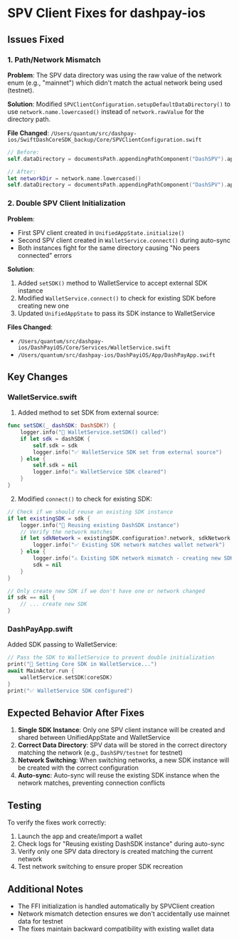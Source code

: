 # SPV Client Fixes for dashpay-ios

## Issues Fixed

### 1. Path/Network Mismatch
**Problem**: The SPV data directory was using the raw value of the network enum (e.g., "mainnet") which didn't match the actual network being used (testnet).

**Solution**: Modified `SPVClientConfiguration.setupDefaultDataDirectory()` to use `network.name.lowercased()` instead of `network.rawValue` for the directory path.

**File Changed**: `/Users/quantum/src/dashpay-ios/SwiftDashCoreSDK_backup/Core/SPVClientConfiguration.swift`

```swift
// Before:
self.dataDirectory = documentsPath.appendingPathComponent("DashSPV").appendingPathComponent(network.rawValue)

// After:
let networkDir = network.name.lowercased()
self.dataDirectory = documentsPath.appendingPathComponent("DashSPV").appendingPathComponent(networkDir)
```

### 2. Double SPV Client Initialization
**Problem**: 
- First SPV client created in `UnifiedAppState.initialize()`
- Second SPV client created in `WalletService.connect()` during auto-sync
- Both instances fight for the same directory causing "No peers connected" errors

**Solution**: 
1. Added `setSDK()` method to WalletService to accept external SDK instance
2. Modified `WalletService.connect()` to check for existing SDK before creating new one
3. Updated `UnifiedAppState` to pass its SDK instance to WalletService

**Files Changed**:
- `/Users/quantum/src/dashpay-ios/DashPayiOS/Core/Services/WalletService.swift`
- `/Users/quantum/src/dashpay-ios/DashPayiOS/App/DashPayApp.swift`

## Key Changes

### WalletService.swift

1. Added method to set SDK from external source:
```swift
func setSDK(_ dashSDK: DashSDK?) {
    logger.info("🔧 WalletService.setSDK() called")
    if let sdk = dashSDK {
        self.sdk = sdk
        logger.info("✅ WalletService SDK set from external source")
    } else {
        self.sdk = nil
        logger.info("⚠️ WalletService SDK cleared")
    }
}
```

2. Modified `connect()` to check for existing SDK:
```swift
// Check if we should reuse an existing SDK instance
if let existingSDK = sdk {
    logger.info("🔄 Reusing existing DashSDK instance")
    // Verify the network matches
    if let sdkNetwork = existingSDK.configuration?.network, sdkNetwork == wallet.network {
        logger.info("✅ Existing SDK network matches wallet network")
    } else {
        logger.info("⚠️ Existing SDK network mismatch - creating new SDK")
        sdk = nil
    }
}

// Only create new SDK if we don't have one or network changed
if sdk == nil {
    // ... create new SDK
}
```

### DashPayApp.swift

Added SDK passing to WalletService:
```swift
// Pass the SDK to WalletService to prevent double initialization
print("🔧 Setting Core SDK in WalletService...")
await MainActor.run {
    walletService.setSDK(coreSDK)
}
print("✅ WalletService SDK configured")
```

## Expected Behavior After Fixes

1. **Single SDK Instance**: Only one SPV client instance will be created and shared between UnifiedAppState and WalletService
2. **Correct Data Directory**: SPV data will be stored in the correct directory matching the network (e.g., `DashSPV/testnet` for testnet)
3. **Network Switching**: When switching networks, a new SDK instance will be created with the correct configuration
4. **Auto-sync**: Auto-sync will reuse the existing SDK instance when the network matches, preventing connection conflicts

## Testing

To verify the fixes work correctly:

1. Launch the app and create/import a wallet
2. Check logs for "Reusing existing DashSDK instance" during auto-sync
3. Verify only one SPV data directory is created matching the current network
4. Test network switching to ensure proper SDK recreation

## Additional Notes

- The FFI initialization is handled automatically by SPVClient creation
- Network mismatch detection ensures we don't accidentally use mainnet data for testnet
- The fixes maintain backward compatibility with existing wallet data